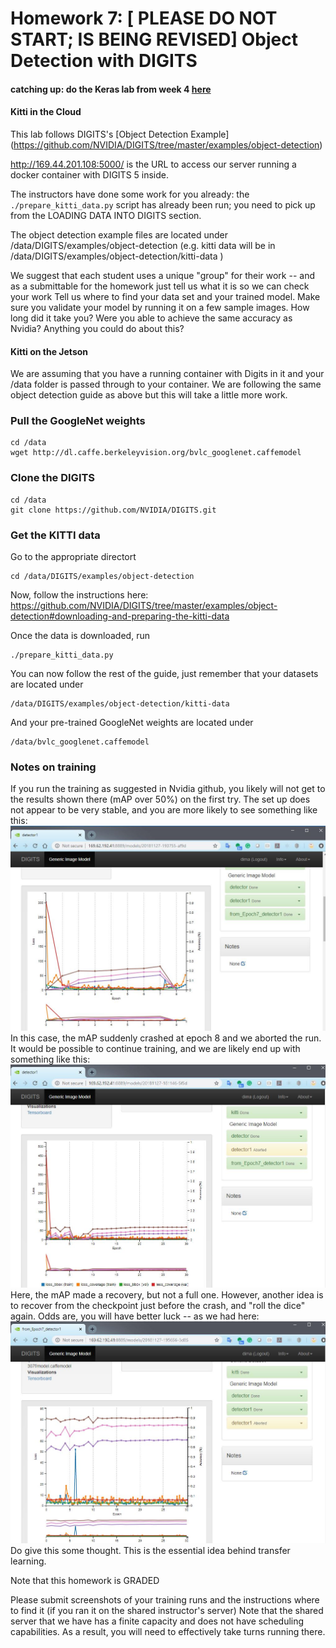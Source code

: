 # Homework 7: [ PLEASE DO NOT START; IS BEING REVISED] Object Detection with DIGITS

#### catching up: do the Keras lab from week 4 [here](https://github.com/MIDS-scaling-up/v2/tree/master/week04)
#### Kitti in the Cloud
This lab follows DIGITS's [Object Detection Example] (https://github.com/NVIDIA/DIGITS/tree/master/examples/object-detection) 

http://169.44.201.108:5000/  is the URL to access our server running a docker container with DIGITS 5 inside.

The instructors have done some work for you already: the `./prepare_kitti_data.py` script has already been run; you need to pick up 
from the LOADING DATA INTO DIGITS section.

The object detection example files are located under /data/DIGITS/examples/object-detection (e.g. kitti data will be in 
/data/DIGITS/examples/object-detection/kitti-data )

We suggest that each student uses a unique "group" for their work -- and as a submittable for the homework just tell us what it is so we can check your work
Tell us where to find your data set and your trained model.  Make sure you validate your model by running it on a few sample images.
How long did it take you? Were you able to achieve the same accuracy as Nvidia? Anything you could do about this?


#### Kitti on the Jetson
We are assuming that you have a running container with Digits in it and your /data folder is passed through to your container. We are following the same object detection guide as above but this will take a little more work.

### Pull the GoogleNet weights
```
cd /data
wget http://dl.caffe.berkeleyvision.org/bvlc_googlenet.caffemodel
```
### Clone the DIGITS 
```
cd /data
git clone https://github.com/NVIDIA/DIGITS.git
```
### Get the KITTI data
Go to the appropriate directort
```
cd /data/DIGITS/examples/object-detection
```
Now, follow the instructions here: https://github.com/NVIDIA/DIGITS/tree/master/examples/object-detection#downloading-and-preparing-the-kitti-data

Once the data is downloaded, run 
```
./prepare_kitti_data.py
```
You can now follow the rest of the guide, just remember that your datasets are located under 
```
/data/DIGITS/examples/object-detection/kitti-data
```
And your pre-trained GoogleNet weights are located under 
```
/data/bvlc_googlenet.caffemodel
```
### Notes on training
If you run the training as suggested in Nvidia github, you likely will not get to the results shown there (mAP over 50%) on the first try.  The set up does not appear to be very stable, and you are more likely to see something like this:
![Fig1](fig1.JPG)
In this case, the mAP suddenly crashed at epoch 8 and we aborted the run.  It would be possible to continue training, and we are likely end up with something like this:
![Fig2](fig2.JPG)
Here, the mAP made a recovery, but not a full one.
However, another idea is to recover from the checkpoint just before the crash, and "roll the dice" again.  Odds are, you will have better luck -- as we had here:
![Fig3](fig3.JPG)
Do give this some thought. This is the essential idea behind transfer learning.

Note that this homework is GRADED

Please submit screenshots of your training runs and the instructions where to find it (if you ran it on the shared instructor's server)
Note that the shared server that we have has a finite capacity and does not have scheduling capabilities.  As a result, you will need to effectively take turns running there.



